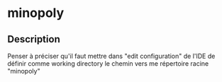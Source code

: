 # minopoly

## Description
Penser à préciser qu'il faut mettre dans "edit configuration" de l'IDE de définir comme working directory le chemin vers me répertoire racine "minopoly"